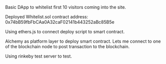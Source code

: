 Basic DApp to whitelist first 10 visitors coming into the site.


Deployed Whitelist.sol contract address: 0x74bB59fbFbCAa0A32caF02141b443252aBc85B5e

Using ethers.js to connect deploy script to smart contract.

Alchemy as platform layer to deploy smart contract. Lets me connect to one of the blockchain node to post transaction to the blockchain.

Using rinkeby test server to test.